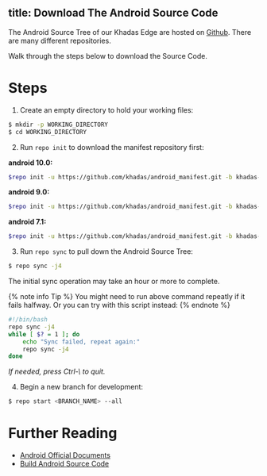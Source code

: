 title: Download The Android Source Code
---

The Android Source Tree of our Khadas Edge are hosted on [Github](https://www.github.com/khadas). There are many different repositories.

Walk through the steps below to download the Source Code. 

# Steps

1) Create an empty directory to hold your working files:

```sh
$ mkdir -p WORKING_DIRECTORY
$ cd WORKING_DIRECTORY
```

2) Run `repo init` to download the manifest repository first:

**android 10.0:**

```sh
$repo init -u https://github.com/khadas/android_manifest.git -b khadas-edge-Qt
```

**android 9.0:**

```sh
$repo init -u https://github.com/khadas/android_manifest.git -b khadas-edge-pie
```

**android 7.1:**

```sh
$repo init -u https://github.com/khadas/android_manifest.git -b khadas-edge-nougat
```

3) Run `repo sync` to pull down the Android Source Tree:

```sh
$ repo sync -j4
```
The initial sync operation may take an hour or more to complete.

{% note info Tip %}
You might need to run above command repeatly if it fails halfway. Or you can try with this script instead:
{% endnote %}

```sh
#!/bin/bash
repo sync -j4
while [ $? = 1 ]; do
	echo "Sync failed, repeat again:"
	repo sync -j4
done
```
*If needed, press Ctrl-\ to quit.*

4) Begin a new branch for development:

```sh
$ repo start <BRANCH_NAME> --all
```

# Further Reading
* [Android Official Documents](https://source.android.com/source/downloading.html)
* [Build Android Source Code](/vim1/BuildAndroid.html)

